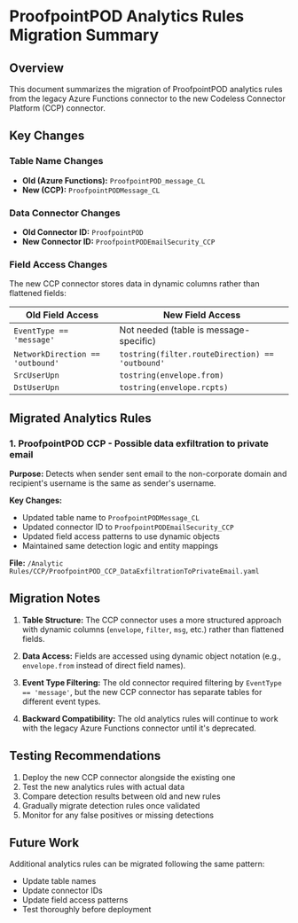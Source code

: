 # ProofpointPOD Analytics Rules Migration Summary

## Overview
This document summarizes the migration of ProofpointPOD analytics rules from the legacy Azure Functions connector to the new Codeless Connector Platform (CCP) connector.

## Key Changes

### Table Name Changes
- **Old (Azure Functions):** `ProofpointPOD_message_CL` 
- **New (CCP):** `ProofpointPODMessage_CL`

### Data Connector Changes
- **Old Connector ID:** `ProofpointPOD`
- **New Connector ID:** `ProofpointPODEmailSecurity_CCP`

### Field Access Changes
The new CCP connector stores data in dynamic columns rather than flattened fields:

| Old Field Access | New Field Access |
|------------------|------------------|
| `EventType == 'message'` | Not needed (table is message-specific) |
| `NetworkDirection == 'outbound'` | `tostring(filter.routeDirection) == 'outbound'` |
| `SrcUserUpn` | `tostring(envelope.from)` |
| `DstUserUpn` | `tostring(envelope.rcpts)` |

## Migrated Analytics Rules

### 1. ProofpointPOD CCP - Possible data exfiltration to private email

**Purpose:** Detects when sender sent email to the non-corporate domain and recipient's username is the same as sender's username.

**Key Changes:**
- Updated table name to `ProofpointPODMessage_CL`
- Updated connector ID to `ProofpointPODEmailSecurity_CCP`
- Updated field access patterns to use dynamic objects
- Maintained same detection logic and entity mappings

**File:** `/Analytic Rules/CCP/ProofpointPOD_CCP_DataExfiltrationToPrivateEmail.yaml`

## Migration Notes

1. **Table Structure:** The CCP connector uses a more structured approach with dynamic columns (`envelope`, `filter`, `msg`, etc.) rather than flattened fields.

2. **Data Access:** Fields are accessed using dynamic object notation (e.g., `envelope.from` instead of direct field names).

3. **Event Type Filtering:** The old connector required filtering by `EventType == 'message'`, but the new CCP connector has separate tables for different event types.

4. **Backward Compatibility:** The old analytics rules will continue to work with the legacy Azure Functions connector until it's deprecated.

## Testing Recommendations

1. Deploy the new CCP connector alongside the existing one
2. Test the new analytics rules with actual data
3. Compare detection results between old and new rules
4. Gradually migrate detection rules once validated
5. Monitor for any false positives or missing detections

## Future Work

Additional analytics rules can be migrated following the same pattern:
- Update table names
- Update connector IDs  
- Update field access patterns
- Test thoroughly before deployment
